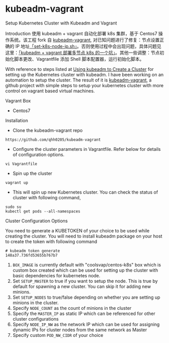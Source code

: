 # kubeadm-vagrant
Setup Kubernetes Cluster with Kubeadm and Vagrant

Introduction
使用 kubeadm + vagrant 自动化部署 k8s 集群，基于 Centos7 操作系统。该工程 fork 自 [kubeadm-vagrant](https://github.com/coolsvap/kubeadm-vagrant),  对已知问题进行了修复：节点设置正确的 IP 地址[「set-k8s-node-ip.sh」](./set-k8s-node-ip.sh)。否则使用过程中会出现问题，具体问题见这里：[「kubeadm + vagrant 部署多节点 k8s 的一个坑」](https://qhh.me/2019/08/06/kubeadm-vagrant-%E9%83%A8%E7%BD%B2%E5%A4%9A%E8%8A%82%E7%82%B9-k8s-%E7%9A%84%E4%B8%80%E4%B8%AA%E5%9D%91/)。其他一些调整：节点初始化脚本更改、Vagrantfile 添加 Shell 脚本配置器，运行初始化脚本。

With reference to steps listed at [Using kubeadm to Create a Cluster](https://kubernetes.io/docs/setup/independent/create-cluster-kubeadm/) for setting up the Kubernetes cluster with kubeadm. I have been working on an automation to setup the cluster. The result of it is [kubeadm-vagrant](https://github.com/coolsvap/kubeadm-vagrant), a github project with simple steps to setup your kubernetes cluster with more control on vagrant based virtual machines.

Vagrant Box
- Centos7

Installation

- Clone the kubeadm-vagrant repo

```https://github.com/qhh0205/kubeadm-vagrant ```

- Configure the cluster parameters in Vagrantfile. Refer below for details of configuration options.

``` vi Vagrantfile ```

- Spin up the cluster

`vagrant up`

- This will spin up new Kubernetes cluster. You can check the status of cluster with following command,
```
sudo su
kubectl get pods --all-namespaces
```
Cluster Configuration Options

You need to generate a KUBETOKEN of your choice to be used while creating the cluster. You will need to install kubeadm package on your host to create the token with following command

```
# kubeadm token generate 
148a37.736fd53655b767b7
```

1. ``` BOX_IMAGE ``` is currently default with &quot;coolsvap/centos-k8s&quot; box which is custom box created which can be used for setting up the cluster with basic dependencies for kubernetes node.
2. Set ``` SETUP_MASTER ``` to true if you want to setup the node. This is true by default for spawning a new cluster. You can skip it for adding new minions.
3. Set ``` SETUP_NODES ``` to true/false depending on whether you are setting up minions in the cluster.
4. Specify ``` NODE_COUNT ``` as the count of minions in the cluster
5. Specify  the ``` MASTER_IP ``` as static IP which can be referenced for other cluster configurations
6. Specify ``` NODE_IP_NW ``` as the network IP which can be used for assigning dynamic IPs for cluster nodes from the same network as Master
7. Specify custom ``` POD_NW_CIDR ``` of your choice

